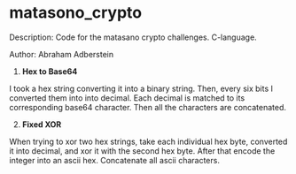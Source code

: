 # matasono_crypto
Description: Code for the matasano crypto challenges. C-language.

Author: Abraham Adberstein

1. **Hex to Base64**

  I took a hex string converting it into a binary string. Then, every six bits I converted them into
  into decimal. Each decimal is matched to its corresponding base64 character. Then all the characters
  are concatenated.

2. **Fixed XOR**

  When trying to xor two hex strings, take each individual hex byte, converted it into decimal, and xor it
  with the second hex byte. After that encode the integer into an ascii hex. Concatenate all ascii characters.
